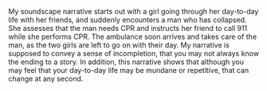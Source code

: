 My soundscape narrative starts out with a girl going through her day-to-day life with her friends, and suddenly encounters a man who has collapsed. She assesses that the man needs CPR and instructs her friend to call 911 while she performs CPR. The ambulance soon arrives and takes care of the man, as the two girls are left to go on with their day. My narrative is supposed to convey a sense of incompletion, that you may not always know the ending to a story. In addition, this narrative shows that although you may feel that your day-to-day life may be mundane or repetitive, that can change at any second. 
